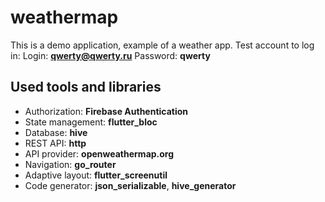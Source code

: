 # weathermap

This is a demo application, example of a weather app.
Test account to log in:
Login: **qwerty@qwerty.ru**
Password: **qwerty**


## Used tools and libraries

- Authorization: **Firebase Authentication**
- State management: **flutter_bloc**
- Database: **hive**
- REST API: **http**
- API provider: **openweathermap.org**
- Navigation: **go_router**
- Adaptive layout: **flutter_screenutil**
- Code generator: **json_serializable**, **hive_generator**
